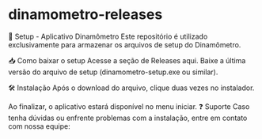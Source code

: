 # dinamometro-releases

🚀 Setup - Aplicativo Dinamômetro
Este repositório é utilizado exclusivamente para armazenar os arquivos de setup do Dinamômetro.

📥 Como baixar o setup
Acesse a seção de Releases aqui.
Baixe a última versão do arquivo de setup (dinamometro-setup.exe ou similar).

🛠️ Instalação
Após o download do arquivo, clique duas vezes no instalador.

Ao finalizar, o aplicativo estará disponível no menu iniciar.
❓ Suporte
Caso tenha dúvidas ou enfrente problemas com a instalação, entre em contato com nossa equipe:
